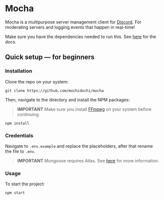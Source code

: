 # Mocha

Mocha is a multipurpose server management client for [Discord](https://discord.com/company). For moderating servers and logging events that happen in real-time!

Make sure you have the dependencies needed to run this. See [here](https://discordjs.guide/preparations/) for the docs.

## Quick setup &mdash; for beginners

### Installation

Clone the repo on your system:

    git clone https://github.com/mochidochi/mocha

Then, navigate to the directory and install the NPM packages:

> **IMPORTANT**
Make sure you install [FFmpeg](https://ffmpeg.org/) on your system before continuing.


    npm install
    
### Credentials
Navigate to `.env.example` and replace the placeholders, after that rename the file to `.env`.

> **IMPORTANT**
Mongoose requires Atlas. See [here](https://www.mongodb.com/docs/manual/reference/connection-string/) for more information.

### Usage
To start the project:

    npm start
